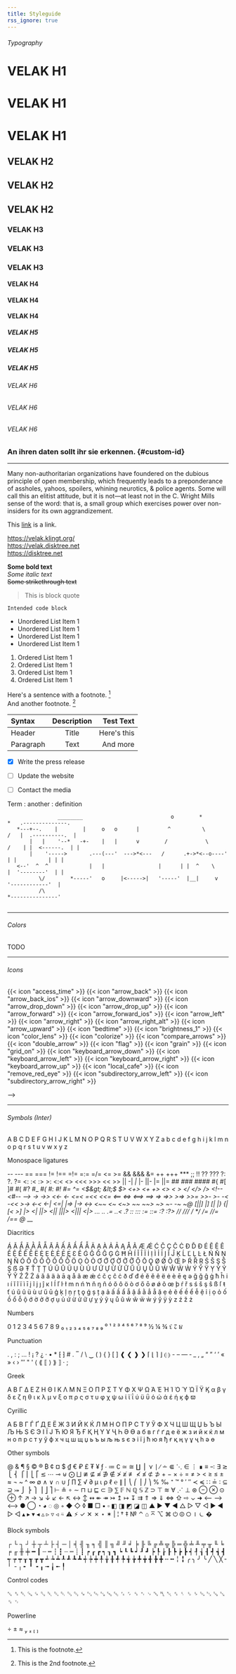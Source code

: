 ```yaml
---
title: Styleguide
rss_ignore: true
---
```

###### Typography
# VELAK H1
# VELAK H1
# VELAK H1
## VELAK H2
## VELAK H2
## VELAK H2
### VELAK H3
### VELAK H3
### VELAK H3
#### VELAK H4
#### VELAK H4
#### VELAK H4
##### VELAK H5
##### VELAK H5
##### VELAK H5
###### VELAK H6
###### VELAK H6
###### VELAK H6

### An ihren daten sollt ihr sie erkennen. {#custom-id}

---

Many non-authoritarian organizations have foundered on the dubious principle of open membership, which frequently leads to a preponderance of assholes, yahoos, spoilers, whining neurotics, & police agents. Some will call this an elitist attitude, but it is not—at least not in the C. Wright Mills sense of the word: that is, a small group which exercises power over non-insiders for its own aggrandizement.

This [link](https://disktree.net) is a link.

https://velak.klingt.org/  
https://velak.disktree.net  
https://disktree.net

**Some bold text**  
*Some italic text*  
~~Some strikethrough text~~  

> This is block quote

    Intended code block

- Unordered List Item 1
- Unordered List Item 1
- Unordered List Item 1
- Unordered List Item 1

1. Ordered List Item 1
2. Ordered List Item 1
3. Ordered List Item 1
4. Ordered List Item 1

Here's a sentence with a footnote. [^1]  
And another footnote. [^2]

[^1]: This is the footnote.
[^2]: This is the 2nd footnote.


| Syntax      | Description | Test Text     |
| :---        |    :----:   |          ---: |
| Header      | Title       | Here's this   |
| Paragraph   | Text        | And more      |


- [x] Write the press release
- [ ] Update the website
- [ ] Contact the media


Term
: another
: definition

```goat
                ________                            o        *          *   .--------------.
   *---+--.    |        |     o   o      |         ^          \        /   |  .----------.  |
       |   |    '--*   -+-    |   |      v        /            \      /    | |  <------.  | |
       |    '----->       .---(---'  --->*<---   /      .+->*<--o----'     | |          | | |
   <--'  ^  ^             |   |                 |      | |  ^    \         |  '--------'  | |
          \/        *-----'   o     |<----->|   '-----'  |__|     v         '------------'  |
          /\                                                               *---------------'
          
```

---

###### Colors
TODO

---

###### Icons

{{< icon "access_time" >}}
{{< icon "arrow_back" >}}
{{< icon "arrow_back_ios" >}}
{{< icon "arrow_downward" >}}
{{< icon "arrow_drop_down" >}}
{{< icon "arrow_drop_up" >}}
{{< icon "arrow_forward" >}}
{{< icon "arrow_forward_ios" >}}
{{< icon "arrow_left" >}}
{{< icon "arrow_right" >}}
{{< icon "arrow_right_alt" >}}
{{< icon "arrow_upward" >}}
{{< icon "bedtime" >}}
{{< icon "brightness_1" >}}
{{< icon "color_lens" >}}
{{< icon "colorize" >}}
{{< icon "compare_arrows" >}}
{{< icon "double_arrow" >}}
{{< icon "flag" >}}
{{< icon "grain" >}}
{{< icon "grid_on" >}}
{{< icon "keyboard_arrow_down" >}}
{{< icon "keyboard_arrow_left" >}}
{{< icon "keyboard_arrow_right" >}}
{{< icon "keyboard_arrow_up" >}}
{{< icon "local_cafe" >}}
{{< icon "remove_red_eye" >}}
{{< icon "subdirectory_arrow_left" >}}
{{< icon "subdirectory_arrow_right" >}}

<!-- ###### Images -->
<!-- <!-- ![alt text](image.jpg) --> -->
<!-- ![](/assets/sinewave.svg) -->

---

###### Symbols (Inter)

A B C D E F G H I J K L M N O P Q R S T U V W X Y Z a b c d e f g h i j k l m n o p q r s t u v w x y z

Monospace ligatures

-- --- == === != !== =!= =:= =/= &lt;= &gt;= &amp;&amp; &amp;&amp;&amp; &amp;= ++ +++ *** ;; !! ?? ??? ?: ?. ?= &lt;: :&lt; :&gt; &gt;: &lt;:&lt; &lt;&gt; &lt;&lt;&lt; &gt;&gt;&gt; &lt;&lt; &gt;&gt; || -| _|_ |- ||- |= ||= ## ### #### #{ #[ ]# #( #? #_ #_( #: #! #= ^= &lt;$&gt; &lt;$ $&gt; &lt;+&gt; &lt;+ +&gt; &lt;*&gt; &lt;* *&gt; &lt;/ &lt;/&gt; /&gt; &lt;!-- &lt;#-- --&gt; -&gt; -&gt;&gt; &lt;&lt;- &lt;- &lt;=&lt; =&lt;&lt; &lt;&lt;= &lt;== &lt;=&gt; &lt;==&gt; ==&gt; =&gt; =&gt;&gt; &gt;=&gt; &gt;&gt;= &gt;&gt;- &gt;- -&lt; -&lt;&lt; &gt;-&gt; &lt;-&lt; &lt;-| &lt;=| |=&gt; |-&gt; &lt;-&gt; &lt;~~ &lt;~ &lt;~&gt; ~~ ~~&gt; ~&gt; ~- -~ ~@ [||] |] [| |} {| [&lt; &gt;] |&gt; &lt;| ||&gt; &lt;|| |||&gt; &lt;||| &lt;|&gt; ... .. .= ..&lt; .? :: ::: := ::= :? :?&gt; // /// /* */ /= //= /== @_ __


Diacritics

Á Ă Ắ Ặ Ằ Ẳ Ẵ Ǎ Â Ấ Ậ Ầ Ẩ Ẫ Ä Ạ À Ả Ā Ą Å Ã Æ Ǽ Ć Č Ç Ĉ Ċ Ð Ď Đ É Ĕ Ě Ê Ế Ệ Ề Ể Ễ Ë Ė Ẹ È Ẻ Ē Ę Ɛ Ẽ Ǵ Ğ Ǧ Ĝ Ģ Ġ Ħ Ĥ Í Ĭ Î Ï İ Ị Ì Ỉ Ī Į Ĩ Ĵ Ķ Ĺ Ľ Ļ Ŀ Ł Ń Ň Ņ Ŋ Ñ Ó Ŏ Ô Ố Ộ Ồ Ổ Ỗ Ö Ọ Ò Ỏ Ơ Ớ Ợ Ờ Ở Ỡ Ő Ō Ǫ Ø Ǿ Õ Œ Þ Ŕ Ř Ŗ Ś Š Ş Ŝ Ș ẞ Ə Ŧ Ť Ţ Ț Ú Ŭ Û Ü Ụ Ù Ủ Ư Ứ Ự Ừ Ử Ữ Ű Ū Ų Ů Ũ Ẃ Ŵ Ẅ Ẁ Ý Ŷ Ÿ Ỵ Ỳ Ỷ Ȳ Ỹ Ź Ž Ż á ă â ä à ā ą å ã æ ǽ ć č ç ĉ ċ ð ď đ é ĕ ě ê ë ė è ē ę ə ğ ǧ ĝ ġ ħ ĥ i ı í ĭ î ï ì ī į ĩ j ȷ ĵ ĸ l ĺ ľ ŀ ł m n ń ŉ ň ŋ ñ ó ŏ ô ö ò ơ ő ō ø ǿ õ œ þ ŕ ř s ś š ş ŝ ß ſ ŧ ť ú ŭ û ü ù ư ű ū ģ ķ ļ ņ ŗ ţ ǫ ǵ ș ț ạ ả ấ ầ ẩ ẫ ậ ắ ằ ẳ ẵ ặ ẹ ẻ ẽ ế ề ể ễ ệ ỉ ị ọ ỏ ố ồ ổ ỗ ộ ớ ờ ở ỡ ợ ụ ủ ứ ừ ử ữ ự ỵ ỷ ỹ ų ů ũ ẃ ŵ ẅ ẁ ý ŷ ÿ ỳ z ź ž ż

Numbers

0 1 2 3 4 5 6 7 8 9 ₀ ₁ ₂ ₃ ₄ ₅ ₆ ₇ ₈ ₉ ⁰ ¹ ² ³ ⁴ ⁵ ⁶ ⁷ ⁸ ⁹ ½ ¼ ¾ ↋ ↊ ૪


Punctuation

. , : ; … ! ¡ ? ¿ · • * ⁅ ⁆ # ․ ‾ / \ ‿ ( ) { } [ ] ❰ ❮ ❱ ❯ ⌈ ⌊ ⌉ ⌋ ⦇ ⦈ - – — ‐ _ ‚ „ “ ” ‘ ’ « » ‹ › ‴ " ' ⟨ ⟪ ⟦ ⟩ ⟫ ⟧ · ;

Greek

Α Β Γ Δ Ε Ζ Η Θ Ι Κ Λ Μ Ν Ξ Ο Π Ρ Σ Τ Υ Φ Χ Ψ Ω Ά Έ Ή Ί Ό Ύ Ώ Ϊ Ϋ Ϗ α β γ δ ε ζ η θ ι κ λ μ ν ξ ο π ρ ς σ τ υ φ χ ψ ω ί ϊ ΐ ύ ϋ ΰ ό ώ ά έ ή ϗ ϕ ϖ

Cyrillic

А Б В Г Ѓ Ґ Д Е Ё Ж З И Й К Ќ Л М Н О П Р С Т У Ў Ф Х Ч Ц Ш Щ Џ Ь Ъ Ы Љ Њ Ѕ Є Э І Ї Ј Ћ Ю Я Ђ Ғ Қ Ң Ү Ұ Ҷ Һ Ә Ө а б в г ѓ ґ д е ё ж з и й к ќ л м н о п р с т у ў ф х ч ц ш щ џ ь ъ ы љ њ ѕ є э і ї ј ћ ю я ђ ғ қ ң ү ұ ҷ һ ә ө


Other symbols

@ &amp; ¶ § © ® ₿ ¢ ¤ $ ₫ € ₽ £ ₮ ¥ ƒ ∙ ≔ ∁ ≃ ≅ ∐ ⎪ ⋎ ∣ ∕ ∸ ⋐ ⋱ ∈ ⋮ ∎ ≡ ∹ ∃ ≳ ⎩ ⎨ ⎧ ⎢ ⎣ ⎡ ≲ ⋯ ⊸ ⊎ ⨀ ⨆ ≇ ⊈ ≉ ∌ ∉ ≯ ≱ ≢ ≮ ≰ ⊄ ⊅ + − × ÷ = ≠ &gt; &lt; ≥ ≤ ± ≈ ¬ ~ ^ ∞ ∅ ∧ ∨ ∩ ∪ ∫ ∏ ∑ √ ∂ µ ⍳ ⍴ ℓ ℮ ∥ ⎜ ⎝ ⎛ ⎟ ⎠ ⎞ % ‰ ⁺ ™ ° ′ ″ ≺ ≼ ∷ ≟ ∶ ⊆ ⊇ ⤖ ⎭ ⎬ ⎫ ⎥ ⎦ ⎤ ⊢ ≗ ∘ ∼ ⊓ ⊔ ⊑ ⊂ ∋ ⅀ 𝔽 ℕ ℚ 𝕊 ℤ ⊃ ⊤ ≋ ∀ ⋰ ⊥ ⊛ ⊖ ⊗ ⊙ ⊕ ↑ ↗ → ↘ ↓ ↙ ← ↖ ↔ ↕ ↭ ↞ ↠ ↣ ↥ ↦ ↧ ⇉ ⇑ ⇒ ⇓ ⇔ ⇧ ⇨ ⌄ ➜ ⟵ ⟶ ⟷ ● ◯ ◔ ◕ ◌ ◎ ◦ ◆ ◇ ◊ ■ □ ▪ ▫ ◧ ◨ ◩ ◪ ◫ ▲ ▶ ▼ ◀ △ ▷ ▽ ◁ ► ◄ ▻ ◅ ▴ ▸ ▾ ◂ ▵ ▹ ▿ ◃ ⍨ ⚠ ⚡ ✓ ✕ ✗ ⋆ ✶ | ¦ † ‡ № ⌃ ⌂ ⌅ ⌥ ⌘ ⏻ ⏼ ⭘ ⏽ ⏾ �

Block symbols

┌ └ ┐ ┘ ┼ ┬ ┴ ├ ┤ ─ │ ╡ ╢ ╖ ╕ ╣ ║ ╗ ╝ ╜ ╛ ╞ ╟ ╚ ╔ ╩ ╦ ╠ ═ ╬ ╧ ╨ ╤ ╥ ╙ ╘ ╒ ╓ ╫ ╪ ━ ┃ ┄ ┅ ┆ ┇ ┈ ┉ ┊ ┋ ┍ ┎ ┏ ┑ ┒ ┓ ┕ ┖ ┗ ┙ ┚ ┛ ┝ ┞ ┟ ┠ ┡ ┢ ┣ ┥ ┦ ┧ ┨ ┩ ┪ ┫ ┭ ┮ ┯ ┰ ┱ ┲ ┳ ┵ ┶ ┷ ┸ ┹ ┺ ┻ ┽ ┾ ┿ ╀ ╁ ╂ ╃ ╄ ╅ ╆ ╇ ╈ ╉ ╊ ╋ ╌ ╍ ╎ ╏ ╭ ╮ ╯ ╰ ╱ ╲ ╳ ╴ ╵ ╶ ╷ ╸ ╹ ╺ ╻ ╼ ╽ ╾ ╿

Control codes

␆ ␈ ␇ ␘ ␍ ␐ ␡ ␔ ␑ ␓ ␒ ␙ ␃ ␄ ␗ ␅ ␛ ␜ ␌ ␝ ␉ ␊ ␕ ␤ ␀ ␞ ␏ ␎ ␠ ␁ ␂ ␚ ␖ ␟ ␋

Powerline

      


